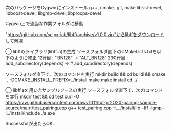 次のパッケージをCygwinにインストール
g++, cmake, git, make
libssl-devel, libboost-devel, libgmp-devel, libprocps-devel



Cygwin上で適当な作業フォルダに移動

"https://github.com/scipr-lab/libff/archive/v1.0.0.zip"からlibffをダウンロードして解凍

◯ libffのライブラリ(libff.a)の生成
ソースフォルダ直下のCMakeLists.txtを以下のように修正
	12行目 : "BN128" -> "ALT_BN128"
	230行目 : add_subdirectory(depends) -> # add_subdirectory(depends)

ソースフォルダ直下で、次のコマンドを実行
mkdir build && cd build && cmake .. -DCMAKE_INSTALL_PREFIX=../install
make
make install
cd ../

◯ libff.aを用いたサンプルソースの実行
ソースフォルダ直下で、次のコマンドを実行
mkdir test && cd test
curl -O https://raw.githubusercontent.com/bwv1011/tut-pr2020-pairing-sample-source/main/test_pairing.cpp
g++ test_pairing.cpp -L../install/lib -lff -lgmp -I../install/include
./a.exe

Successfulが出たらOK.
